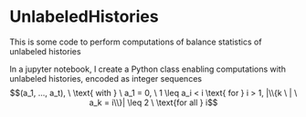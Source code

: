 # UnlabeledHistories
This is some code to perform computations of balance statistics of unlabeled histories

In a jupyter notebook, I create a Python class enabling computations with unlabeled histories, encoded as integer sequences 
$$(a_1, ..., a_t), \ \text{ with } \ a_1 = 0, \ 1 \leq a_i < i \text{ for } i > 1, |\\{k \ | \ a_k = i\\}| \leq 2 \ \text{for all } i$$
